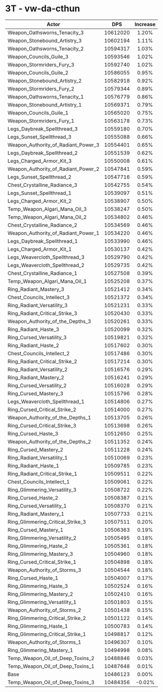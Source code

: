 # 3T - vw-da-cthun
| Actor | DPS | Increase |
|---|:---:|:---:|
|Weapon_Oathsworns_Tenacity_3|10612020|1.20%|
|Weapon_Stonebound_Artistry_3|10602194|1.11%|
|Weapon_Oathsworns_Tenacity_2|10594317|1.03%|
|Weapon_Councils_Guile_3|10593546|1.02%|
|Weapon_Stormriders_Fury_3|10592740|1.02%|
|Weapon_Councils_Guile_2|10586055|0.95%|
|Weapon_Stonebound_Artistry_2|10582918|0.92%|
|Weapon_Stormriders_Fury_2|10579344|0.89%|
|Weapon_Oathsworns_Tenacity_1|10576779|0.86%|
|Weapon_Stonebound_Artistry_1|10569371|0.79%|
|Weapon_Councils_Guile_1|10565020|0.75%|
|Weapon_Stormriders_Fury_1|10563178|0.73%|
|Legs_Daybreak_Spellthread_3|10559180|0.70%|
|Legs_Sunset_Spellthread_3|10555088|0.66%|
|Weapon_Authority_of_Radiant_Power_3|10554401|0.65%|
|Legs_Daybreak_Spellthread_2|10551539|0.62%|
|Legs_Charged_Armor_Kit_3|10550008|0.61%|
|Weapon_Authority_of_Radiant_Power_2|10547841|0.59%|
|Legs_Sunset_Spellthread_2|10547716|0.59%|
|Chest_Crystalline_Radiance_3|10542755|0.54%|
|Legs_Sunset_Spellthread_1|10539097|0.51%|
|Legs_Charged_Armor_Kit_2|10538907|0.50%|
|Temp_Weapon_Algari_Mana_Oil_3|10538247|0.50%|
|Temp_Weapon_Algari_Mana_Oil_2|10534802|0.46%|
|Chest_Crystalline_Radiance_2|10534569|0.46%|
|Weapon_Authority_of_Radiant_Power_1|10534220|0.46%|
|Legs_Daybreak_Spellthread_1|10533990|0.46%|
|Legs_Charged_Armor_Kit_1|10530137|0.42%|
|Legs_Weavercloth_Spellthread_3|10529790|0.42%|
|Legs_Weavercloth_Spellthread_2|10529735|0.42%|
|Chest_Crystalline_Radiance_1|10527508|0.39%|
|Temp_Weapon_Algari_Mana_Oil_1|10525208|0.37%|
|Ring_Radiant_Mastery_3|10521412|0.34%|
|Chest_Councils_Intellect_3|10521372|0.34%|
|Ring_Radiant_Versatility_3|10521231|0.33%|
|Ring_Radiant_Critical_Strike_3|10520430|0.33%|
|Weapon_Authority_of_the_Depths_3|10520261|0.33%|
|Ring_Radiant_Haste_3|10520099|0.32%|
|Ring_Cursed_Versatility_3|10519821|0.32%|
|Ring_Radiant_Haste_2|10517602|0.30%|
|Chest_Councils_Intellect_2|10517486|0.30%|
|Ring_Radiant_Critical_Strike_2|10517214|0.30%|
|Ring_Radiant_Versatility_2|10516576|0.29%|
|Ring_Radiant_Mastery_2|10516241|0.29%|
|Ring_Cursed_Versatility_2|10516028|0.29%|
|Ring_Cursed_Mastery_3|10515796|0.28%|
|Legs_Weavercloth_Spellthread_1|10514806|0.27%|
|Ring_Cursed_Critical_Strike_2|10514000|0.27%|
|Weapon_Authority_of_the_Depths_1|10513705|0.26%|
|Ring_Cursed_Critical_Strike_3|10513698|0.26%|
|Ring_Cursed_Haste_3|10512650|0.25%|
|Weapon_Authority_of_the_Depths_2|10511352|0.24%|
|Ring_Cursed_Mastery_2|10511228|0.24%|
|Ring_Radiant_Versatility_1|10510069|0.23%|
|Ring_Radiant_Haste_1|10509785|0.23%|
|Ring_Radiant_Critical_Strike_1|10509511|0.22%|
|Chest_Councils_Intellect_1|10509061|0.22%|
|Ring_Glimmering_Versatility_3|10508722|0.22%|
|Ring_Cursed_Haste_2|10508387|0.21%|
|Ring_Cursed_Versatility_1|10508370|0.21%|
|Ring_Radiant_Mastery_1|10507733|0.21%|
|Ring_Glimmering_Critical_Strike_3|10507511|0.20%|
|Ring_Cursed_Mastery_1|10506363|0.19%|
|Ring_Glimmering_Versatility_2|10505495|0.18%|
|Ring_Glimmering_Haste_2|10505361|0.18%|
|Ring_Glimmering_Mastery_3|10504960|0.18%|
|Ring_Cursed_Critical_Strike_1|10504898|0.18%|
|Weapon_Authority_of_Storms_3|10504544|0.18%|
|Ring_Cursed_Haste_1|10504007|0.17%|
|Ring_Glimmering_Haste_3|10502524|0.16%|
|Ring_Glimmering_Mastery_2|10502410|0.16%|
|Ring_Glimmering_Versatility_1|10501803|0.15%|
|Weapon_Authority_of_Storms_2|10501438|0.15%|
|Ring_Glimmering_Critical_Strike_2|10501122|0.14%|
|Ring_Glimmering_Haste_1|10500783|0.14%|
|Ring_Glimmering_Critical_Strike_1|10498817|0.12%|
|Weapon_Authority_of_Storms_1|10496307|0.10%|
|Ring_Glimmering_Mastery_1|10494998|0.08%|
|Temp_Weapon_Oil_of_Deep_Toxins_2|10488846|0.03%|
|Temp_Weapon_Oil_of_Deep_Toxins_1|10487648|0.01%|
|Base|10486123|0.00%|
|Temp_Weapon_Oil_of_Deep_Toxins_3|10484356|-0.02%|
